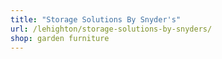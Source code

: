 ```yaml
---
title: "Storage Solutions By Snyder's"
url: /lehighton/storage-solutions-by-snyders/
shop: garden furniture
---
```

